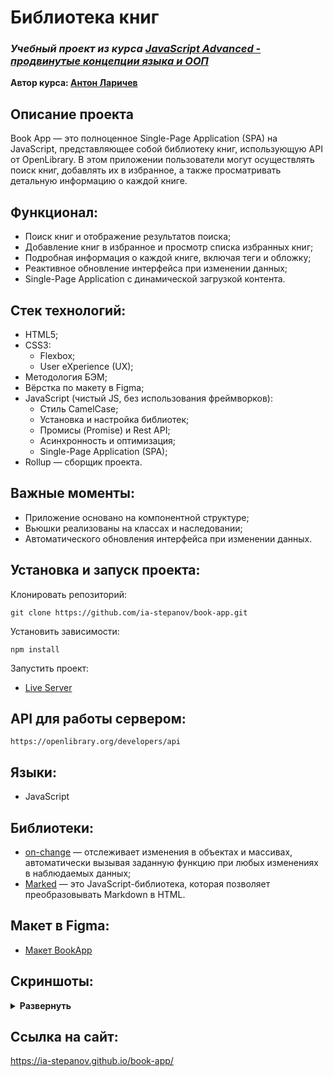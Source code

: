 # Библиотека книг

### **_Учебный проект из курса [JavaScript Advanced - продвинутые концепции языка и ООП](https://www.udemy.com/course/javascript-advance/)_**

**Автор курса: [Антон Ларичев](https://www.udemy.com/user/alariplay/)**

## Описание проекта

Book App — это полноценное Single-Page Application (SPA) на JavaScript, представляющее собой библиотеку книг, использующую API от OpenLibrary. В этом приложении пользователи могут осуществлять поиск книг, добавлять их в избранное, а также просматривать детальную информацию о каждой книге.

## Функционал:

- Поиск книг и отображение результатов поиска;
- Добавление книг в избранное и просмотр списка избранных книг;
- Подробная информация о каждой книге, включая теги и обложку;
- Реактивное обновление интерфейса при изменении данных;
- Single-Page Application с динамической загрузкой контента.

## Стек технологий:

- HTML5;
- CSS3:
  - Flexbox;
  - User eXperience (UX);
- Методология БЭМ;
- Вёрстка по макету в Figma;
- JavaScript (чистый JS, без использования фреймворков):
  - Стиль CamelCase;
  - Установка и настройка библиотек;
  - Промисы (Promise) и Rest API;
  - Асинхронность и оптимизация;
  - Single-Page Application (SPA);
- Rollup — сборщик проекта.

## Важные моменты:

- Приложение основано на компонентной структуре;
- Вьюшки реализованы на классах и наследовании;
- Автоматического обновления интерфейса при изменении данных.

## Установка и запуск проекта:

Клонировать репозиторий:

    git clone https://github.com/ia-stepanov/book-app.git

Установить зависимости:

    npm install

Запустить проект:

- [Live Server](https://marketplace.visualstudio.com/items?itemName=ritwickdey.LiveServer)

## API для работы сервером:

    https://openlibrary.org/developers/api

## Языки:

- JavaScript

## Библиотеки:

- [on-change](https://github.com/sindresorhus/on-change) — отслеживает изменения в объектах и массивах, автоматически вызывая заданную функцию при любых изменениях в наблюдаемых данных;
- [Marked](https://github.com/markedjs/marked) — это JavaScript-библиотека, которая позволяет преобразовывать Markdown в HTML.

## Макет в Figma:

- [Макет BookApp](https://www.figma.com/file/atHxpoeIWwTwgO7qeIqplQ/BookApp)

## Скриншоты:

<details><summary><b>Развернуть</b></summary>

[![book-app](https://user-images.githubusercontent.com/86494748/256353264-d2f66aed-4f65-4a0c-bf2c-ef8406463de3.jpg)](https://ia-stepanov.github.io/book-app/)

[![book-app](https://user-images.githubusercontent.com/86494748/256353269-0cbd79cf-651f-47d5-b467-33d19eefc5b2.jpg)](https://ia-stepanov.github.io/book-app/)

[![book-app](https://user-images.githubusercontent.com/86494748/256353272-e82ffa9a-074f-4194-9b02-b5a4fc7560e6.jpg)](https://ia-stepanov.github.io/book-app/)

</details>

## Ссылка на сайт:

https://ia-stepanov.github.io/book-app/
